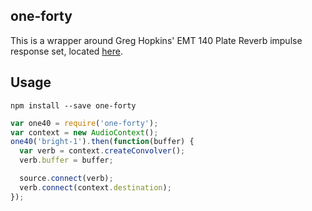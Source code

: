 ## one-forty

This is a wrapper around Greg Hopkins' EMT 140 Plate Reverb impulse response set, located [here](http://www.hopkinsmediaservices.com/ir).

## Usage

`npm install --save one-forty`

```javascript
var one40 = require('one-forty');
var context = new AudioContext();
one40('bright-1').then(function(buffer) {
  var verb = context.createConvolver();
  verb.buffer = buffer;

  source.connect(verb);
  verb.connect(context.destination);
});
```
